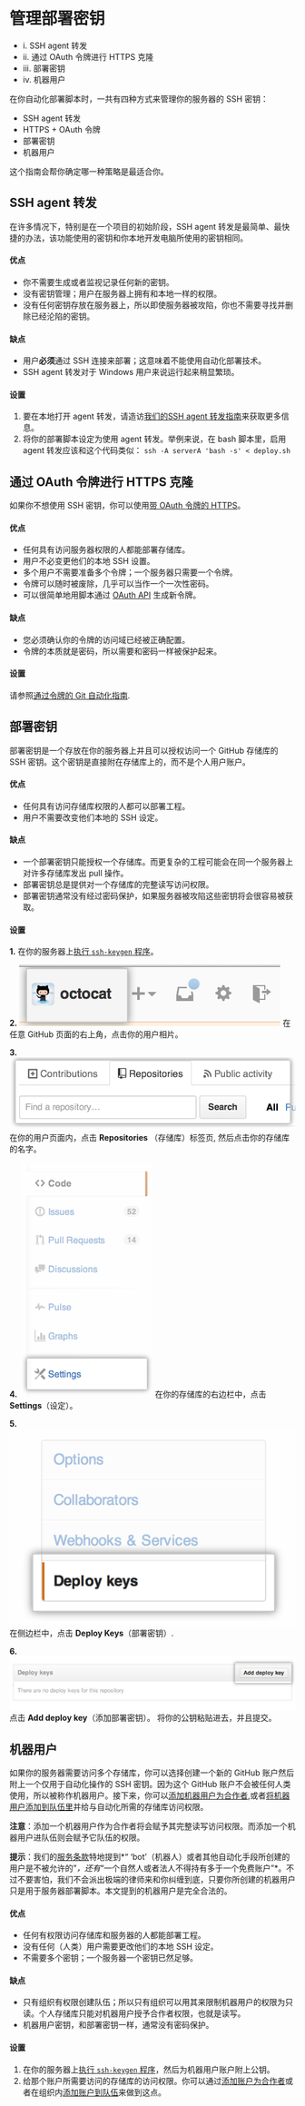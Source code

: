 # 管理部署密钥

* i.	SSH agent 转发
* ii.	通过 OAuth 令牌进行 HTTPS 克隆
* iii.	部署密钥
* iv.	机器用户

在你自动化部署脚本时，一共有四种方式来管理你的服务器的 SSH 密钥：

* SSH agent 转发
* HTTPS + OAuth 令牌
* 部署密钥
* 机器用户

这个指南会帮你确定哪一种策略是最适合你。

## SSH agent 转发

在许多情况下，特别是在一个项目的初始阶段，SSH agent 转发是最简单、最快捷的办法，该功能使用的密钥和你本地开发电脑所使用的密钥相同。

#### 优点

* 你不需要生成或者监视记录任何新的密钥。
* 没有密钥管理；用户在服务器上拥有和本地一样的权限。
* 没有任何密钥存放在服务器上，所以即使服务器被攻陷，你也不需要寻找并删除已经沦陷的密钥。


#### 缺点

* 用户**必须**通过 SSH 连接来部署；这意味着不能使用自动化部署技术。
* SSH agent 转发对于 Windows 用户来说运行起来稍显繁琐。 

#### 设置

1.  要在本地打开 agent 转发，请造访[我们的SSH agent 转发指南](/using-ssh-agent-forwarding/)来获取更多信息。
2.  将你的部署脚本设定为使用 agent 转发。举例来说，在 bash 脚本里，启用 agent 转发应该和这个代码类似： `ssh -A serverA 'bash -s' < deploy.sh`

## 通过 OAuth 令牌进行 HTTPS 克隆

如果你不想使用 SSH 密钥，你可以使用[带 OAuth 令牌的 HTTPS](https://help.github.com/articles/git-automation-with-oauth-tokens)。

#### 优点

* 任何具有访问服务器权限的人都能部署存储库。
* 用户不必变更他们的本地 SSH 设置。
* 多个用户不需要准备多个令牌；一个服务器只需要一个令牌。
* 令牌可以随时被废除，几乎可以当作一个一次性密码。
* 可以很简单地用脚本通过 [OAuth API](https://developer.github.com/v3/oauth_authorizations/#create-a-new-authorization) 生成新令牌。

#### 缺点

* 您必须确认你的令牌的访问域已经被正确配置。
* 令牌的本质就是密码，所以需要和密码一样被保护起来。

#### 设置

请参照[通过令牌的 Git 自动化指南](https://help.github.com/articles/git-automation-with-oauth-tokens).

## 部署密钥

部署密钥是一个存放在你的服务器上并且可以授权访问一个 GitHub 存储库的 SSH 密钥。这个密钥是直接附在存储库上的，而不是个人用户账户。

#### 优点

* 任何具有访问存储库权限的人都可以部署工程。
* 用户不需要改变他们本地的 SSH 设定。

#### 缺点

* 一个部署密钥只能授权一个存储库。而更复杂的工程可能会在同一个服务器上对许多存储库发出 pull 操作。
* 部署密钥总是提供对一个存储库的完整读写访问权限。
* 部署密钥通常没有经过密码保护，如果服务器被攻陷这些密钥将会很容易被获取。

#### 设置

**1.** 在你的服务器上[执行 `ssh-keygen` 程序](https://help.github.com/articles/generating-ssh-keys)。

**2.** 
![Sample of an avatar](/images/top_right_avatar.png)
在任意 GitHub 页面的右上角，点击你的用户相片。

**3.** 
![Repository tab](/images/profile_repositories_tab.png)
在你的用户页面内，点击 **Repositories** （存储库）标签页, 然后点击你的存储库的名字。

**4.** 
![Settings tab](/images/repo-actions-settings.png)
在你的存储库的右边栏中，点击 **Settings**（设定）。

**5.** 
![Deploy Keys section](/images/deploy-keys.png)
在侧边栏中，点击 **Deploy Keys**（部署密钥）.

**6.** 
![Add Deploy Key button](/images/repo-deploy-key.png)
点击 **Add deploy key**（添加部署密钥）。 将你的公钥粘贴进去，并且提交。

## 机器用户

如果你的服务器需要访问多个存储库，你可以选择创建一个新的 GitHub 账户然后附上一个仅用于自动化操作的 SSH 密钥。因为这个 GitHub 账户不会被任何人类使用，所以被称作机器用户。接下来，你可以[添加机器用户为合作者](https://help.github.com/articles/how-do-i-add-a-collaborator),或者[将机器用户添加到队伍里](https://help.github.com/articles/adding-organization-members-to-a-team)并给与自动化所需的存储库访问权限。
  
**注意**：添加一个机器用户作为合作者将会赋予其完整读写访问权限。而添加一个机器用户进队伍则会赋予它队伍的权限。

**提示**：我们的[服务条款](https://help.github.com/articles/github-terms-of-service)特地提到*“ ‘bot’（机器人）或者其他自动化手段所创建的用户是不被允许的”*，还有*“一个自然人或者法人不得持有多于一个免费账户”*。不过不要害怕，我们不会派出极端的律师来和你纠缠到底，只要你所创建的机器用户只是用于服务器部署脚本。本文提到的机器用户是完全合法的。

#### 优点

* 任何有权限访问存储库和服务器的人都能部署工程。
* 没有任何（人类）用户需要更改他们的本地 SSH 设定。
* 不需要多个密钥；一个服务器一个密钥已然足够。

#### 缺点

* 只有组织有权限创建队伍；所以只有组织可以用其来限制机器用户的权限为只读。个人存储库只能对机器用户授予合作者权限，也就是读写。 
* 机器用户密钥，和部署密钥一样，通常没有密码保护。

#### 设置

1.  在你的服务器上[执行 `ssh-keygen` 程序](https://help.github.com/articles/generating-ssh-keys)，然后为机器用户账户附上公钥。 
2.  给那个账户所需要访问的存储库的访问权限。你可以通过[添加账户为合作者](https://help.github.com/articles/how-do-i-add-a-collaborator)或者在组织内[添加账户到队伍](https://help.github.com/articles/adding-organization-members-to-a-team)来做到这点。